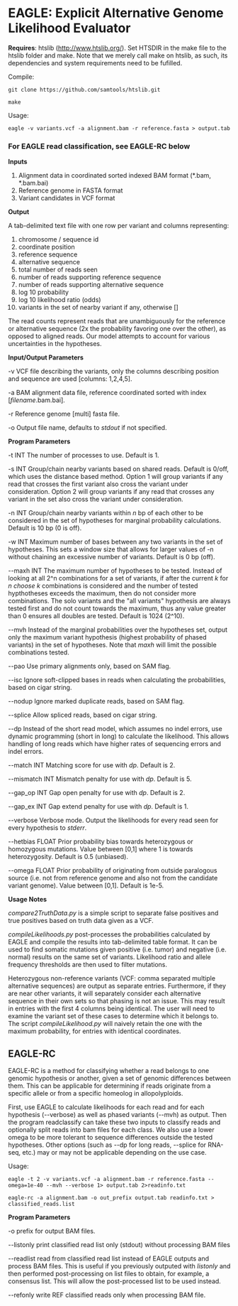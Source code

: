 # EAGLE: Explicit Alternative Genome Likelihood Evaluator

**Requires**: htslib (http://www.htslib.org/). Set HTSDIR in the make file to the htslib folder and make.  Note that we merely call make on htslib, as such, its dependencies and system requirements need to be fufilled.

Compile:

`git clone https://github.com/samtools/htslib.git`

`make`

Usage: 

`eagle -v variants.vcf -a alignment.bam -r reference.fasta > output.tab`

### For EAGLE read classification, see EAGLE-RC below

**Inputs**

1. Alignment data in coordinated sorted indexed BAM format (\*\.bam, \*\.bam.bai)
2. Reference genome in FASTA format
3. Variant candidates in VCF format

**Output**

A tab-delimited text file with one row per variant and columns representing:

1. chromosome / sequence id
2. coordinate position
3. reference sequence
4. alternative sequence
5. total number of reads seen
6. number of reads supporting reference sequence
7. number of reads supporting alternative sequence
8. log 10 probability
9. log 10 likelihood ratio (odds)
10. variants in the set of nearby variant if any, otherwise []

The read counts represent reads that are unambiguously for the reference or alternative sequence (2x the probability favoring one over the other), as opposed to aligned reads. Our model attempts to account for various uncertainties in the hypotheses.

**Input/Output Parameters**

-v  VCF file describing the variants, only the columns describing position and sequence are used [columns: 1,2,4,5].

-a  BAM alignment data file, reference coordinated sorted with index [*filename*.bam.bai].

-r  Reference genome [multi] fasta file.

-o  Output file name, defaults to *stdout* if not specified.

**Program Parameters**

-t INT  The number of processes to use.  Default is 1.

-s INT  Group/chain nearby variants based on shared reads.  Default is 0/off, which uses the distance based method.  Option 1 will group variants if any read that crosses the first variant also cross the variant under consideration.  Option 2 will group variants if any read that crosses any variant in the set also cross the variant under consideration.

-n INT  Group/chain nearby variants within *n* bp of each other to be considered in the set of hypotheses for marginal probability calculations.  Default is 10 bp (0 is off).

-w INT  Maximum number of bases between any two variants in the set of hypotheses. This sets a window size that allows for larger values of -n without chaining an excessive number of variants.  Default is 0 bp (off).

--maxh INT  The maximum number of hypotheses to be tested.  Instead of looking at all 2^n combinations for a set of variants, if after the current *k* for *n choose k* combinations is considered and the number of tested hypthotheses exceeds the maximum, then do not consider more combinations.  The solo variants and the "all variants" hypothesis are always tested first and do not count towards the maximum, thus any value greater than 0 ensures all doubles are tested.  Default is 1024 (2^10).

--mvh  Instead of the marginal probabilities over the hypotheses set, output only the maximum variant hypothesis (highest probability of phased variants) in the set of hypotheses.  Note that *maxh* will limit the possible combinations tested.

--pao  Use primary alignments only, based on SAM flag.

--isc  Ignore soft-clipped bases in reads when calculating the probabilities, based on cigar string.

--nodup  Ignore marked duplicate reads, based on SAM flag.

--splice  Allow spliced reads, based on cigar string.

--dp  Instead of the short read model, which assumes no indel errors, use dynamic programming (short in long) to calculate the likelihood.  This allows handling of long reads which have higher rates of sequencing errors and indel errors.

--match INT  Matching score for use with *dp*.  Default is 2.

--mismatch INT  Mismatch penalty for use with *dp*.  Default is 5.

--gap\_op INT  Gap open penalty for use with *dp*.  Default is 2.

--gap\_ex INT  Gap extend penalty for use with *dp*.  Default is 1.

--verbose  Verbose mode.  Output the likelihoods for every read seen for every hypothesis to *stderr*.

--hetbias FLOAT  Prior probability bias towards heterozygous or homozygous mutations.  Value between [0,1] where 1 is towards heterozygosity.  Default is 0.5 (unbiased).

--omega FLOAT  Prior probability of originating from outside paralogous source (i.e. not from reference genome and also not from the candidate variant genome).  Value between [0,1].  Default is 1e-5.

**Usage Notes**

*compare2TruthData.py* is a simple script to separate false positives and true positives based on truth data given as a VCF. 

*compileLikelihoods.py* post-processes the probabilities calculated by EAGLE and compile the results into tab-delimited table format.  It can be used to find somatic mutations given positive (i.e. tumor) and negative (i.e. normal) results on the same set of variants. Likelihood ratio and allele frequency thresholds are then used to filter mutations.

Heterozygous non-reference variants (VCF: comma separated multiple alternative sequences) are output as separate entries. Furthermore, if they are near other variants, it will separately consider each alternative sequence in their own sets so that phasing is not an issue. This may result in entries with the first 4 columns being identical. The user will need to examine the variant set of these cases to determine which it belongs to. The script *compileLikelihood.py* will naively retain the one with the maximum probability, for entries with identical coordinates.

## EAGLE-RC

EAGLE-RC is a method for classifying whether a read belongs to one genomic hypothesis or another, given a set of genomic differences between them.  This can be applicable for determining if reads originate from a specific allele or from a specific homeolog in allopolyploids.

First, use EAGLE to calculate likelihoods for each read and for each hypothesis (--verbose) as well as phased variants (--mvh) as output.  Then the program readclassify can take these two inputs to classify reads and optionally split reads into bam files for each class.  We also use a lower omega to be more tolerant to sequence differences outside the tested hypotheses.  Other options (such as --dp for long reads, --splice for RNA-seq, etc.) may or may not be applicable depending on the use case.

Usage: 

`eagle -t 2 -v variants.vcf -a alignment.bam -r reference.fasta --omega=1e-40 --mvh --verbose 1> output.tab 2>readinfo.txt`

`eagle-rc -a alignment.bam -o out_prefix output.tab readinfo.txt > classified_reads.list`

**Program Parameters**

-o  prefix for output BAM files.

--listonly  print classified read list only (stdout) without processing BAM files

--readlist  read from classified read list instead of EAGLE outputs and process BAM files.  This is useful if you previously outputed with *listonly* and then performed post-processing on list files to obtain, for example, a consensus list.  This will allow the post-processed list to be used instead.

--refonly  write REF classified reads only when processing BAM file.

